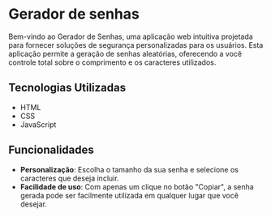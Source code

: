 # Gerador de senhas

Bem-vindo ao Gerador de Senhas, uma aplicação web intuitiva projetada para fornecer soluções de segurança personalizadas para os usuários. Esta aplicação permite a geração de senhas aleatórias, oferecendo a você controle total sobre o comprimento e os caracteres utilizados.

## Tecnologias Utilizadas

- HTML
- CSS
- JavaScript

## Funcionalidades

- **Personalização**: Escolha o tamanho da sua senha e selecione os caracteres que deseja incluir.
- **Facilidade de uso**: Com apenas um clique no botão "Copiar", a senha gerada pode ser facilmente utilizada em qualquer lugar que você desejar.
